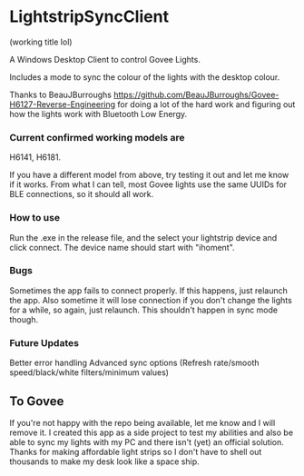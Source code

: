 # LightstripSyncClient
(working title lol)

A Windows Desktop Client to control Govee Lights.

Includes a mode to sync the colour of the lights with the desktop colour. 

Thanks to BeauJBurroughs https://github.com/BeauJBurroughs/Govee-H6127-Reverse-Engineering for doing a lot of the hard work and figuring out how the lights work with Bluetooth Low Energy.

### Current confirmed working models are 
H6141,  H6181.

If you have a different model from above, try testing it out and let me know if it works. From what I can tell, most Govee lights use the same UUIDs for BLE connections, so it should all work.

### How to use
Run the .exe in the release file, and the select your lightstrip device and click connect. The device name should start with "ihoment".

### Bugs
Sometimes the app fails to connect properly. If this happens, just relaunch the app. Also sometime it will lose connection if you don't change the lights for a while, so again, just relaunch. This shouldn't happen in sync mode though.

### Future Updates
Better error handling
Advanced sync options (Refresh rate/smooth speed/black/white filters/minimum values)

## To Govee
If you're not happy with the repo being available, let me know and I will remove it. I created this app as a side project to test my abilities and also be able to sync my lights with my PC and there isn't (yet) an official solution. 
Thanks for making affordable light strips so I don't have to shell out thousands to make my desk look like a space ship.

